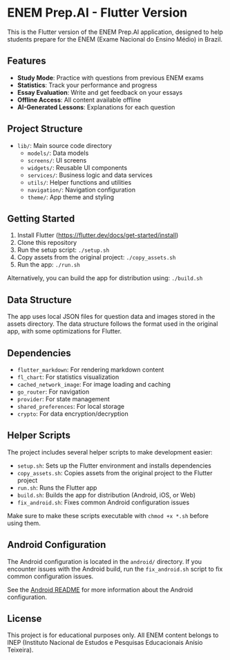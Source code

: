 # ENEM Prep.AI - Flutter Version

This is the Flutter version of the ENEM Prep.AI application, designed to help students prepare for the ENEM (Exame Nacional do Ensino Médio) in Brazil.

## Features

- **Study Mode**: Practice with questions from previous ENEM exams
- **Statistics**: Track your performance and progress
- **Essay Evaluation**: Write and get feedback on your essays
- **Offline Access**: All content available offline
- **AI-Generated Lessons**: Explanations for each question

## Project Structure

- `lib/`: Main source code directory
  - `models/`: Data models
  - `screens/`: UI screens
  - `widgets/`: Reusable UI components
  - `services/`: Business logic and data services
  - `utils/`: Helper functions and utilities
  - `navigation/`: Navigation configuration
  - `theme/`: App theme and styling

## Getting Started

1. Install Flutter (https://flutter.dev/docs/get-started/install)
2. Clone this repository
3. Run the setup script: `./setup.sh`
4. Copy assets from the original project: `./copy_assets.sh`
5. Run the app: `./run.sh`

Alternatively, you can build the app for distribution using: `./build.sh`

## Data Structure

The app uses local JSON files for question data and images stored in the assets directory. The data structure follows the format used in the original app, with some optimizations for Flutter.

## Dependencies

- `flutter_markdown`: For rendering markdown content
- `fl_chart`: For statistics visualization
- `cached_network_image`: For image loading and caching
- `go_router`: For navigation
- `provider`: For state management
- `shared_preferences`: For local storage
- `crypto`: For data encryption/decryption

## Helper Scripts

The project includes several helper scripts to make development easier:

- `setup.sh`: Sets up the Flutter environment and installs dependencies
- `copy_assets.sh`: Copies assets from the original project to the Flutter project
- `run.sh`: Runs the Flutter app
- `build.sh`: Builds the app for distribution (Android, iOS, or Web)
- `fix_android.sh`: Fixes common Android configuration issues

Make sure to make these scripts executable with `chmod +x *.sh` before using them.

## Android Configuration

The Android configuration is located in the `android/` directory. If you encounter issues with the Android build, run the `fix_android.sh` script to fix common configuration issues.

See the [Android README](android/README.md) for more information about the Android configuration.

## License

This project is for educational purposes only. All ENEM content belongs to INEP (Instituto Nacional de Estudos e Pesquisas Educacionais Anísio Teixeira).
